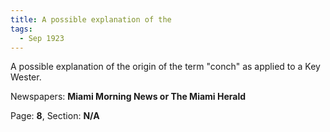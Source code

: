 ```yaml
---  
title: A possible explanation of the  
tags:  
  - Sep 1923  
---  
```

  
A possible explanation of the origin of the term "conch" as applied to a Key Wester.  
  
Newspapers: **Miami Morning News or The Miami Herald**  
  
Page: **8**, Section: **N/A** 

